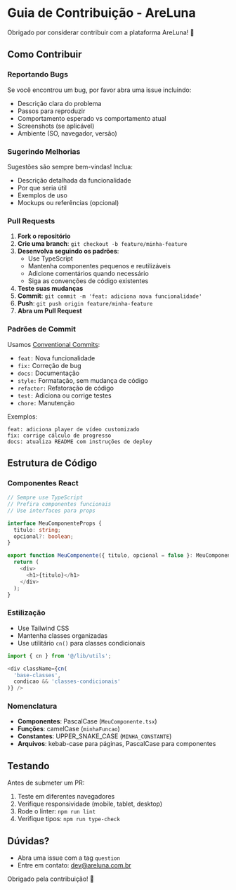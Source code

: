 # Guia de Contribuição - AreLuna

Obrigado por considerar contribuir com a plataforma AreLuna! 🎉

## Como Contribuir

### Reportando Bugs

Se você encontrou um bug, por favor abra uma issue incluindo:

- Descrição clara do problema
- Passos para reproduzir
- Comportamento esperado vs comportamento atual
- Screenshots (se aplicável)
- Ambiente (SO, navegador, versão)

### Sugerindo Melhorias

Sugestões são sempre bem-vindas! Inclua:

- Descrição detalhada da funcionalidade
- Por que seria útil
- Exemplos de uso
- Mockups ou referências (opcional)

### Pull Requests

1. **Fork o repositório**
2. **Crie uma branch**: `git checkout -b feature/minha-feature`
3. **Desenvolva seguindo os padrões**:
   - Use TypeScript
   - Mantenha componentes pequenos e reutilizáveis
   - Adicione comentários quando necessário
   - Siga as convenções de código existentes
4. **Teste suas mudanças**
5. **Commit**: `git commit -m 'feat: adiciona nova funcionalidade'`
6. **Push**: `git push origin feature/minha-feature`
7. **Abra um Pull Request**

### Padrões de Commit

Usamos [Conventional Commits](https://www.conventionalcommits.org/):

- `feat:` Nova funcionalidade
- `fix:` Correção de bug
- `docs:` Documentação
- `style:` Formatação, sem mudança de código
- `refactor:` Refatoração de código
- `test:` Adiciona ou corrige testes
- `chore:` Manutenção

Exemplos:
```
feat: adiciona player de vídeo customizado
fix: corrige cálculo de progresso
docs: atualiza README com instruções de deploy
```

## Estrutura de Código

### Componentes React

```typescript
// Sempre use TypeScript
// Prefira componentes funcionais
// Use interfaces para props

interface MeuComponenteProps {
  titulo: string;
  opcional?: boolean;
}

export function MeuComponente({ titulo, opcional = false }: MeuComponenteProps) {
  return (
    <div>
      <h1>{titulo}</h1>
    </div>
  );
}
```

### Estilização

- Use Tailwind CSS
- Mantenha classes organizadas
- Use utilitário `cn()` para classes condicionais

```typescript
import { cn } from '@/lib/utils';

<div className={cn(
  'base-classes',
  condicao && 'classes-condicionais'
)} />
```

### Nomenclatura

- **Componentes**: PascalCase (`MeuComponente.tsx`)
- **Funções**: camelCase (`minhaFuncao`)
- **Constantes**: UPPER_SNAKE_CASE (`MINHA_CONSTANTE`)
- **Arquivos**: kebab-case para páginas, PascalCase para componentes

## Testando

Antes de submeter um PR:

1. Teste em diferentes navegadores
2. Verifique responsividade (mobile, tablet, desktop)
3. Rode o linter: `npm run lint`
4. Verifique tipos: `npm run type-check`

## Dúvidas?

- Abra uma issue com a tag `question`
- Entre em contato: dev@areluna.com.br

Obrigado pela contribuição! 🚀

